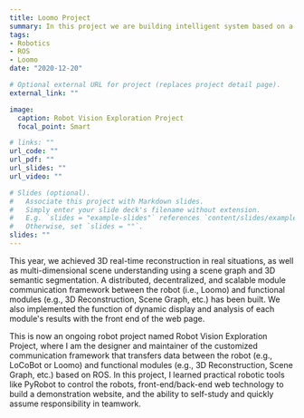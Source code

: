 ```yaml
---
title: Loomo Project
summary: In this project we are building intelligent system based on a real robot (i.e., Loomo). I am the designer and maintainer of the customized communication framework that transfers data between Loomo and functional modules (e.g., 3D Reconstruction, Scene Graph, etc.) based on ROS.
tags:
- Robotics
- ROS
- Loomo
date: "2020-12-20"

# Optional external URL for project (replaces project detail page).
external_link: ""

image:
  caption: Robot Vision Exploration Project
  focal_point: Smart

# links: ""
url_code: ""
url_pdf: ""
url_slides: ""
url_video: ""

# Slides (optional).
#   Associate this project with Markdown slides.
#   Simply enter your slide deck's filename without extension.
#   E.g. `slides = "example-slides"` references `content/slides/example-slides.md`.
#   Otherwise, set `slides = ""`.
slides: ""
---
```


This year, we achieved 3D real-time reconstruction in real situations, as well as multi-dimensional scene understanding using a scene graph and 3D semantic segmentation. A distributed, decentralized, and scalable module communication framework between the robot (i.e., Loomo) and functional modules (e.g., 3D Reconstruction, Scene Graph, etc.) has been built. We also implemented the function of dynamic display and analysis of each module's results with the front end of the web page. 

This is now an ongoing robot project named Robot Vision Exploration Project, where I am the designer and maintainer of the customized communication framework that transfers data between the robot (e.g., LoCoBot or Loomo) and functional modules (e.g., 3D Reconstruction, Scene Graph, etc.) based on ROS. In this project, I learned practical robotic tools like PyRobot to control the robots, front-end/back-end web technology to build a demonstration website, and the ability to self-study and quickly assume responsibility in teamwork.